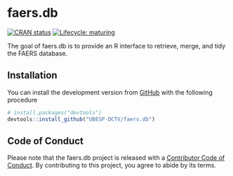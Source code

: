 
<!-- README.md is generated from README.Rmd. Please edit that file -->

# faers.db

<!-- badges: start -->

[![CRAN
status](https://www.r-pkg.org/badges/version/faers.db)](https://CRAN.R-project.org/package=faers.db)
[![Lifecycle:
maturing](https://img.shields.io/badge/lifecycle-maturing-blue.svg)](https://www.tidyverse.org/lifecycle/#maturing)
<!-- badges: end -->

The goal of faers.db is to provide an R interface to retrieve, merge,
and tidy the FAERS database.

## Installation

You can install the development version from
[GitHub](https://github.com/) with the following procedure

``` r
# install.packages("devtools")
devtools::install_github("UBESP-DCTV/faers.db")
```

## Code of Conduct

Please note that the faers.db project is released with a [Contributor
Code of
Conduct](https://contributor-covenant.org/version/2/0/CODE_OF_CONDUCT.html).
By contributing to this project, you agree to abide by its terms.
